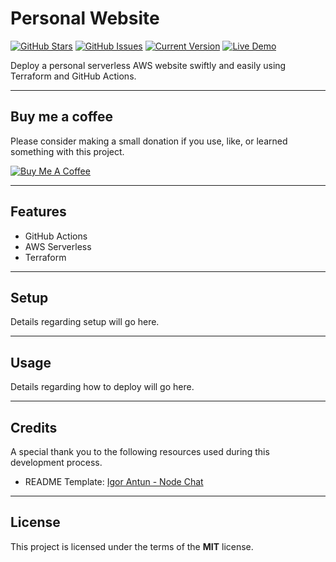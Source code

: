 Personal Website
============
[![GitHub Stars](https://img.shields.io/github/stars/JN-Hernandez/personal-website.svg)](https://github.com/JN-Hernandez/personal-website/stargazers) [![GitHub Issues](https://img.shields.io/github/issues/JN-Hernandez/personal-website.svg)](https://github.com/JN-Hernandez/personal-website/issues) [![Current Version](https://img.shields.io/badge/version-0.0.0-green.svg)](https://github.com/JN-Hernandez/personal-website) [![Live Demo](https://img.shields.io/badge/demo-offline-green.svg)](https://igorantun.com/chat)

Deploy a personal serverless AWS website swiftly and easily using Terraform and GitHub Actions.

[//]: # (![Website Preview Screenshot]&#40;http://i.imgur.com/lgRe8z4.png&#41;)

---

## Buy me a coffee


Please consider making a small donation if you use, like, or learned something with this project. 


<a href="https://www.buymeacoffee.com/jnhernandez" target="_blank"><img src="https://www.buymeacoffee.com/assets/img/custom_images/orange_img.png" alt="Buy Me A Coffee" style="height: auto !important;width: auto !important;" ></a>

---

## Features
- GitHub Actions
- AWS Serverless
- Terraform

---

## Setup
Details regarding setup will go here.

---

## Usage
Details regarding how to deploy will go here.

---

## Credits
A special thank you to the following resources used during this development process.

- README Template: [Igor Antun - Node Chat](https://github.com/IgorAntun/node-chat#readme)

---

## License

This project is licensed under the terms of the **MIT** license.
